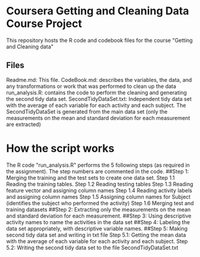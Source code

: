 # Coursera Getting and Cleaning Data Course Project

This repository hosts the R code and codebook files for the course "Getting and Cleaning data"

## Files

Readme.md: This file. 
CodeBook.md: describes the variables, the data, and any transformations or work that was performed to clean up the data 
run_analysis.R: contains the code to perform the cleaning and generating the second tidy data set.
SecondTidyDataSet.txt: Independent tidy data set with the average of each variable for each activity and 
each subject. The SecondTidyDataSet is generated from the main data set (only the measurements 
on the mean and standard deviation for each measurement are extracted)

# How the script works
The R code "run_analysis.R" performs the 5 following steps (as required in the assignment). The step numbers are commented in the code. 
##Step 1: Merging the training and the test sets to create one data set.
Step 1.1 Reading the training tables.
Step 1.2 Reading testing tables
Step 1.3 Reading feature vector and assigning column names
Step 1.4 Reading activity labels and assigning column names
Step 1.5 Assigning column names for Subject (identifies the subject who performed the activity)
Step 1.6 Merging test and training datasets
##Step 2: Extracting only the measurements on the mean and standard deviation for each measurement.
##Step 3: Using descriptive activity names to name the activities in the data set
##Step 4: Labeling the data set appropriately, with descriptive variable names.
##Step 5: Making second tidy data set and writing in txt file
Step 5.1: Getting the mean data with the average of each variable for each activity and each subject.
Step 5.2: Writing the second tidy data set to the file SecondTidyDataSet.txt
